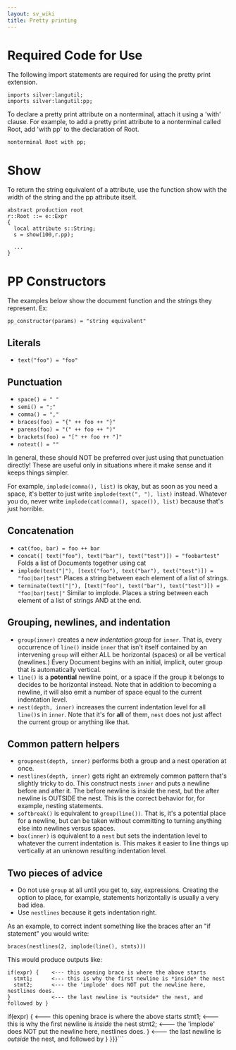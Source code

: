 ```yaml
---
layout: sv_wiki
title: Pretty printing
---
```




# Required Code for Use
The following import statements are required for using the pretty print extension.

```
imports silver:langutil;
imports silver:langutil:pp;
```

To declare a pretty print attribute on a nonterminal, attach it using a 'with' clause. For example, to add a pretty print attribute to a nonterminal called Root, add 'with pp' to the declaration of Root.

```
nonterminal Root with pp;
```

# Show
To return the string equivalent of a attribute, use the function show with the width of the string and the pp attribute itself.

```
abstract production root
r::Root ::= e::Expr
{
  local attribute s::String;
  s = show(100,r.pp);

  ...
}
```

# PP Constructors
The examples below show the document function and the strings they represent.
Ex:
```
pp_constructor(params) = "string equivalent"
```


## Literals
  * ` text("foo") = "foo" `

## Punctuation
  * ` space() = " " `
  * ` semi() = ";" `
  * ` comma() = "," `
  * ` braces(foo) = "{" ++ foo ++ "}" `
  * ` parens(foo) = "(" ++ foo ++ ")" `
  * ` brackets(foo) = "[" ++ foo ++ "]" `
  * ` notext() = "" `

In general, these should NOT be preferred over just using that punctuation directly! These are useful only in situations where it make sense and it keeps things simpler.

For example, `implode(comma(), list)` is okay, but as soon as you need a space, it's better to just write `implode(text(", "), list)` instead. Whatever you do, never write `implode(cat(comma(), space()), list)` because that's just horrible.

## Concatenation
  * ` cat(foo, bar) = foo ++ bar `
  * ` concat([ text("foo"), text("bar"), text("test")]) = "foobartest" ` Folds a list of Documents together using cat
  * ` implode(text("|"), [text("foo"), text("bar"), text("test")]) = "foo|bar|test" ` Places a string between each element of a list of strings.
  * ` terminate(text("|"), [text("foo"), text("bar"), text("test")]) = "foo|bar|test|" ` Similar to implode. Places a string between each element of a list of strings AND at the end.

## Grouping, newlines, and indentation
  * `group(inner)` creates a new _indentation group_ for `inner`. That is, every occurrence of `line()` inside `inner` that isn't itself contained by an intervening `group` will either ALL be horizontal (spaces) or all be vertical (newlines.) Every Document begins with an initial, implicit, outer group that is automatically vertical.
  * `line()` is a **potential** newline point, or a space if the group it belongs to decides to be horizontal instead. Note that in addition to becoming a newline, it will also emit a number of space equal to the current indentation level.
  * `nest(depth, inner)` increases the current indentation level for all `line()`s in `inner`. Note that it's for **all** of them, `nest` does not just affect the current group or anything like that.

## Common pattern helpers
  * `groupnest(depth, inner)` performs both a group and a nest operation at once.
  * `nestlines(depth, inner)` gets right an extremely common pattern that's slightly tricky to do. This construct nests `inner` and puts a newline before and after it. The before newline is inside the nest, but the after newline is OUTSIDE the nest. This is the correct behavior for, for example, nesting statements.
  * `softbreak()` is equivalent to `group(line())`. That is, it's a potential place for a newline, but can be taken without committing to turning anything else into newlines versus spaces.
  * `box(inner)` is equivalent to a `nest` but sets the indentation level to whatever the current indentation is. This makes it easier to line things up vertically at an unknown resulting indentation level.

## Two pieces of advice

  * Do not use `group` at all until you get to, say, expressions. Creating the option to place, for example, statements horizontally is usually a very bad idea.
  * Use `nestlines` because it gets indentation right.

As an example, to correct indent something like the braces after an "if statement" you would write:

` braces(nestlines(2, implode(line(), stmts))) `


This would produce outputs like:

```
if(expr) {    <--- this opening brace is where the above starts
  stmt1;      <--- this is why the first newline is *inside* the nest
  stmt2;      <--- the 'implode' does NOT put the newline here, nestlines does.
}             <--- the last newline is *outside* the nest, and followed by }
```


if(expr) {    <--- this opening brace is where the above starts
  stmt1;      <--- this is why the first newline is *inside* the nest
  stmt2;      <--- the 'implode' does NOT put the newline here, nestlines does.
}             <--- the last newline is *outside* the nest, and followed by }
}}}```

